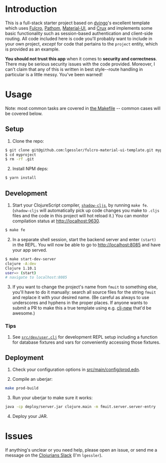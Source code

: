 # Introduction

This is a full-stack starter project based on [dvingo](https://github.com/dvingo/dv.fulcro-template)'s excellent 
template which uses [Fulcro](https://fulcro.fulcrologic.com/), 
[Pathom](https://blog.wsscode.com/pathom/v2/pathom/2.2.0/introduction.html),
[Material-UI](https://material-ui.com/), and [Crux](https://opencrux.com/main/index.html) and implements some basic
functionality such as session-based authentication and client-side routing. All code included here is code you'll
probably want to include in your own project, *except* for code that pertains to the `project` entity, which is 
provided as an example.

**You should not trust this app** when it comes to **security and correctness**. There may be serious security issues
with the code provided. Moreover, I can't claim that any of this is written in best style--route handling in 
particular is a little messy. You've been warned!

# Usage

Note: most common tasks are covered in [the Makefile](./Makefile) -- common cases will be covered below.

## Setup 

1. Clone the repo:

```bash
$ git clone git@github.com:lgessler/fulcro-material-ui-template.git myproject
$ cd myproject
$ rm -rf .git
```

2. Install NPM deps:

```bash
$ yarn install
```

## Development

1. Start your ClojureScript compiler, [`shadow-cljs`](https://github.com/thheller/shadow-cljs), by running `make fe`. 
(`shadow-cljs` will automatically pick up code changes you make to `.cljs` files and the code in this project will hot 
reload it.) You can monitor compilation status at [http://localhost:9630]().

```bash
$ make fe
```

2. In a separate shell session, start the backend server and enter `(start)` in the REPL. You will now be able to go to
[http://localhost:8085]() and have your app served.

```bash
$ make start-dev-server
clojure -A:dev
Clojure 1.10.1
user=> (start)
# navigate to localhost:8085
```

3. If you want to change the project's name from `fmuit` to something else, you'll have to do it manually: search all 
source files for the string `fmuit` and replace it with your desired name. (Be careful as always to use underscores
and hyphens in the proper places. If anyone wants to submit a PR to make this a true template using e.g. 
[clj-new](https://github.com/seancorfield/clj-new) that'd be awesome.)

### Tips

1. See [`src/dev/user.clj`](./src/dev/user.clj) for development REPL setup including a function for database fixtures and 
vars for conveniently accessing those fixtures.

## Deployment

1. Check your configuration options in [src/main/config/prod.edn](./src/main/config/prod.edn).

2. Compile an uberjar:

```bash
make prod-build
```

3. Run your uberjar to make sure it works:

```bash
java -cp deploy/server.jar clojure.main -m fmuit.server.server-entry
```

4. Deploy your JAR.

# Issues

If anything's unclear or you need help, please open an issue, or send me a message on the 
[Clojurians Slack](https://clojurians.slack.com/) (I'm `lgessler`).
